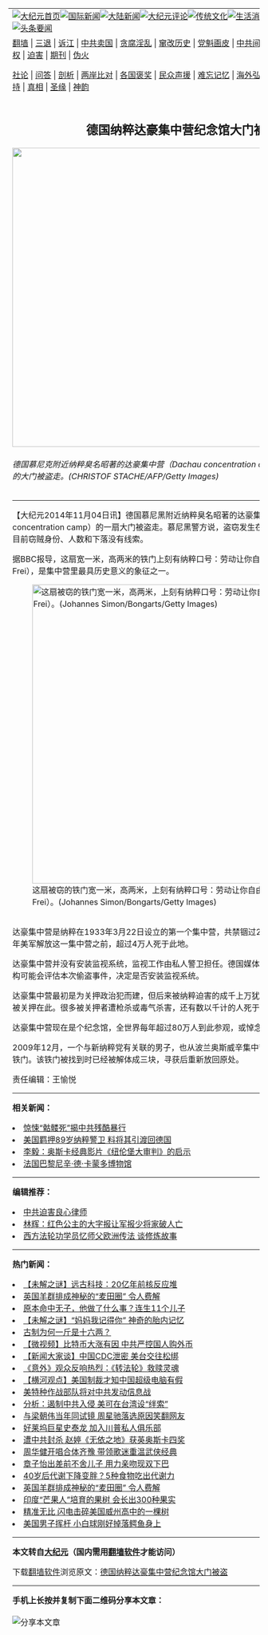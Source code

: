 <a name="1" id="1" target="_blank"></a><span id="1"></span>
<table align=center border="0"><tr><td colspan="2" VALIGN=TOP><a href="https://github.com/haatdn3351/djy/blob/master/gb/nf1351518.md#1"><img src="https://raw.githubusercontent.com/haatdn3351/www/master/t/djy/1.jpg" title="大纪元首页" alt="大纪元首页"></a><a href="https://github.com/haatdn3351/djy/blob/master/gb/n24hr.md#1"><img src="https://raw.githubusercontent.com/haatdn3351/www/master/t/djy/3.jpg" title="国际新闻" alt="国际新闻"></a><a href="https://github.com/haatdn3351/djy/blob/master/gb/nsc413.md#1"><img src="https://raw.githubusercontent.com/haatdn3351/www/master/t/djy/4.jpg" title="大陆新闻" alt="大陆新闻"></a><a href="https://github.com/haatdn3351/djy/blob/master/gb/news392.md#1"><img src="https://raw.githubusercontent.com/haatdn3351/www/master/t/djy/5.jpg" title="大纪元评论" alt="大纪元评论"></a><a href="https://github.com/haatdn3351/djy/blob/master/gb/news2007.md#1"><img src="https://raw.githubusercontent.com/haatdn3351/www/master/t/djy/6.jpg" title="传统文化" alt="传统文化"></a><a href="https://github.com/haatdn3351/djy/blob/master/gb/news2008.md#1"><img src="https://raw.githubusercontent.com/haatdn3351/www/master/t/djy/7.jpg" title="生活消费" alt="生活消费"></a><a href="https://github.com/haatdn3351/djy/blob/master/gb/ncyule.md#1"><img src="https://raw.githubusercontent.com/haatdn3351/www/master/t/djy/8.jpg" title="娱乐休闲" alt="娱乐休闲"></a><a href="https://github.com/haatdn3351/djy/blob/master/gb/nsc1002.md#1"><img src="https://raw.githubusercontent.com/haatdn3351/www/master/t/djy/9.jpg" title="健康" alt="健康"></a><a href="https://github.com/haatdn3351/djy/blob/master/gb/nf6092.md#1"><img src="https://raw.githubusercontent.com/haatdn3351/www/master/t/djy/10a.jpg" title="独家" alt="独家"></a><a href="https://github.com/haatdn3351/djy/blob/master/gb/nf4514.md#1"><img src="https://raw.githubusercontent.com/haatdn3351/www/master/t/djy/12a.jpg" title="头条要闻" alt="头条要闻"></a></td></tr>
<tr><td colspan="2" VALIGN=TOP><a target="_blank" href="https://github.com/haatdn3351/www/blob/master/README.md?zsrh#1">翻墙</a> | <a target="_blank" href="https://github.com/haatdn3351/djy/blob/master/gb/nf5657.md#1">三退</a> | <a target="_blank" href="https://github.com/haatdn3351/djy/blob/master/gb/nf6124.md#1">诉江</a> | <a target="_blank" href="https://github.com/haatdn3351/djy/blob/master/gb/nf1176117.md#1">中共卖国</a> | <a target="_blank" href="https://github.com/haatdn3351/djy/blob/master/gb/nf5773.md#1">贪腐淫乱</a> | <a target="_blank" href="https://github.com/haatdn3351/djy/blob/master/gb/nf1176115.md#1">窜改历史</a> | <a target="_blank" href="https://github.com/haatdn3351/djy/blob/master/gb/nf1176107.md#1">党魁画皮</a> | <a target="_blank" href="https://github.com/haatdn3351/djy/blob/master/gb/nf1320400.md#1">中共间谍</a> | <a target="_blank" href="https://github.com/haatdn3351/djy/blob/master/gb/nf1176114.md#1">破坏传统</a> | <a target="_blank" href="https://github.com/haatdn3351/ntdtv/blob/master/gb/prog447_1.md#1">恶贯满盈</a> | <a target="_blank" href="https://github.com/haatdn3351/djy/blob/master/gb/ncid278.md#1">人权</a> | <a target="_blank" href="https://github.com/haatdn3351/djy/blob/master/gb/nf1176111.md#1">迫害</a> | <a target="_blank" href="https://gitlab.com/szzdlab/mh-qikan/blob/master/README.md#1">期刊</a> | <a target="_blank" href="https://github.com/haatdn3351/djy/blob/master/gb/nf5562.md#1">伪火</a></p><p><a target="_blank" href="https://github.com/haatdn3351/djy/blob/master/gb/9p.md#1">社论</a> | <a target="_blank" href="https://github.com/haatdn3351/djy/blob/master/gb/nf4378.md#1">问答</a> | <a target="_blank" href="https://github.com/haatdn3351/djy/blob/master/gb/nf5792.md#1">剖析</a> | <a target="_blank" href="https://github.com/haatdn3351/djy/blob/master/gb/nf5735.md#1">两岸比对</a> | <a target="_blank" href="https://github.com/haatdn3351/djy/blob/master/gb/nf6119.md#1">各国褒奖</a> | <a target="_blank" href="https://github.com/haatdn3351/djy/blob/master/gb/nf6120.md#1">民众声援</a> | <a target="_blank" href="https://github.com/haatdn3351/djy/blob/master/gb/nf1188594.md#1">难忘记忆</a> | <a target="_blank" href="https://github.com/haatdn3351/djy/blob/master/gb/nf3180.md#1">海外弘传</a> | <a target="_blank" href="https://github.com/haatdn3351/djy/blob/master/gb/nf5410.md#1">万人上访</a> | <a target="_blank" href="https://github.com/haatdn3351/www/blob/master/README.md?zsrh#1">平台首页</a> | <a target="_blank" href="https://github.com/haatdn3351/djy/blob/master/gb/nf4386.md#1">支持</a> | <a target="_blank" href="https://github.com/haatdn3351/djy/blob/master/gb/nf4389.md#1">真相</a> | <a target="_blank" href="https://github.com/haatdn3351/djy/blob/master/gb/nf5790.md#1">圣缘</a> | <a target="_blank" href="https://github.com/haatdn3351/djy/blob/master/gb/nf4786.md#1">神韵</a></td></tr>
<tr><td VALIGN=TOP width="626"><h2 align=center>德国纳粹达豪集中营纪念馆大门被盗</h2>
<img width="600" src="https://i.epochtimes.com/assets/uploads/2014/11/1411032040302357-600x400.jpg" />
<h6>德国慕尼克附近纳粹臭名昭著的达豪集中营（Dachau concentration camp）的一扇有历史意义的大门被盗走。(CHRISTOF STACHE/AFP/Getty Images)
</h6>
<hr>
	<p>【大纪元2014年11月04日讯】德国慕尼黑附近<ahref="https://github.com/haatdn3351/djy/blob/master/gb/tag/%E7%BA%B3%E7%B2%B9.md#1">纳粹</a>臭名昭著的达豪集中营（Dachau concentration camp）的一扇大门被盗走。慕尼黑警方说，盗窃发生在11月2日（周日）夜间，目前窃贼身份、人数和下落没有线索。</p>
<p>据BBC报导，这扇宽一米，高两米的铁门上刻有<ahref="https://github.com/haatdn3351/djy/blob/master/gb/tag/%E7%BA%B3%E7%B2%B9.md#1">纳粹</a>口号：劳动让你自由（Arbeit Macht Frei），是集中营里最具历史意义的象征之一。<br />
	<figure id="attachment_5801604" aria-describedby="caption-attachment-5801604" style="width: 600px" class="wp-caption aligncenter"><ahref=" https://i.epochtimes.com/assets/uploads/2014/11/1411032038182357-600x400.jpg" target="_blank" rel="noreferrer noopener"> <img src="https://i.epochtimes.com/assets/uploads/2014/11/1411032038182357-600x400.jpg" alt="这扇被窃的铁门宽一米，高两米，上刻有纳粹口号：劳动让你自由（Arbeit Macht Frei）。(Johannes Simon/Bongarts/Getty Images)" title="这扇被窃的铁门宽一米，高两米，上刻有纳粹口号：劳动让你自由（Arbeit Macht Frei）。(Johannes Simon/Bongarts/Getty Images)" width="600" b="400"
	class="size-large wp-image-5801604" /></a><figcaption id="caption-attachment-5801604" class="wp-caption-text">这扇被窃的铁门宽一米，高两米，上刻有纳粹口号：劳动让你自由（Arbeit Macht Frei）。(Johannes Simon/Bongarts/Getty Images)</figcaption></figure><br />达豪集中营是纳粹在1933年3月22日设立的第一个集中营，共禁锢过20万6千名犹太人，1945年美军解放这一集中营之前，超过4万人死于此地。</p>
<p>达豪集中营并没有安装监视系统，监视工作由私人警卫担任。德国媒体报导说，集中营的管理机构可能会评估本次偷盗事件，决定是否安装监视系统。</p>
<p>达豪集中营最初是为关押政治犯而建，但后来被纳粹迫害的成千上万犹太人、外国人和其他人都被关押在此。很多被关押者遭枪杀或毒气杀害，还有数以千计的人死于疾病和劳累过度。</p>
<p>达豪集中营现在是个纪念馆，全世界每年超过80万人到此参观，或悼念纳粹政权的受害者。</p>
<p>2009年12月，一个与新纳粹党有关联的男子，也从波兰奥斯威辛集中营偷走了刻有同样口号的铁门。该铁门被找到时已经被解体成三块，寻获后重新放回原处。</p>
<p>责任编辑：王愉悦</p>
<p>
	
<hr>


<strong>相关新闻：</strong>
<li><a href="https://github.com/haatdn3351/djy/blob/master/gb/14/6/9/n4174495.md#1">惊悚“骷髅死”揭中共残酷暴行</a></li>
<li><a href="https://github.com/haatdn3351/djy/blob/master/gb/14/6/20/n4182249.md#1">美国羁押89岁纳粹警卫 料将其引渡回德国</a></li>
<li><a href="https://github.com/haatdn3351/djy/blob/master/gb/14/7/4/n4192611.md#1">李毅：奥斯卡经典影片《纽伦堡大审判》的启示</a></li>
<li><a href="https://github.com/haatdn3351/djy/blob/master/gb/14/7/19/n4203970.md#1">法国巴黎尼辛·德·卡蒙多博物馆</a></li>
<hr>


<strong>编辑推荐：</strong>
<li><a href="https://github.com/haatdn3351/djy/blob/master/gb/9/2/9/n2422991.md?dfh#1" target="_blank">中共迫害良心律师</a></li><li><a href="https://github.com/tsiac2612/djy/blob/master/gb/18/2/3/n10112268.md#1" target="_blank">林辉：红色公主的大字报让军报少将家破人亡</a></li><li><a href="https://github.com/tsiac2612/djy/blob/master/gb/19/6/2/n11295577.md#1" target="_blank">西方法轮功学员忆师父欧洲传法 谈修炼故事</a></li>
<hr>

<strong>热门新闻：</strong>
<li><a href="https://github.com/haatdn3351/djy/blob/master/gb/21/4/8/n12867405.md#1">【未解之谜】远古科技：20亿年前核反应堆</a></li>
<li><a href="https://github.com/haatdn3351/djy/blob/master/gb/21/4/11/n12872178.md#1">英国羊群排成神秘的“麦田圈” 令人费解</a></li>
<li><a href="https://github.com/haatdn3351/djy/blob/master/gb/21/4/5/n12858316.md#1">原本命中无子，他做了什么事？连生11个儿子</a></li>
<li><a href="https://github.com/haatdn3351/djy/blob/master/gb/21/4/6/n12862138.md#1">【未解之谜】“妈妈我记得你” 神奇的胎内记忆</a></li>
<li><a href="https://github.com/haatdn3351/djy/blob/master/gb/21/3/19/n12821511.md#1">古制为何一斤是十六两？</a></li>
<li><a href="https://github.com/haatdn3351/djy/blob/master/gb/21/4/12/n12874883.md#1">【微视频】比特币大涨有因 中共严控国人购外币</a></li>
<li><a href="https://github.com/haatdn3351/djy/blob/master/gb/21/4/9/n12870083.md#1">【新闻大家谈】中国CDC泄密 美台交往松绑</a></li>
<li><a href="https://github.com/haatdn3351/djy/blob/master/gb/21/4/13/n12876033.md#1">《意外》观众反响热烈：《转法轮》救赎灵魂</a></li>
<li><a href="https://github.com/haatdn3351/djy/blob/master/gb/21/4/11/n12871868.md#1">【横河观点】美国制裁才知中国超级电脑有假</a></li>
<li><a href="https://github.com/haatdn3351/djy/blob/master/gb/21/4/10/n12870566.md#1">美特种作战部队将对中共发动信息战</a></li>
<li><a href="https://github.com/haatdn3351/djy/blob/master/gb/21/3/31/n12847306.md#1">分析：遏制中共入侵 美可在台湾设“绊索”</a></li>
<li><a href="https://github.com/haatdn3351/djy/blob/master/gb/21/4/11/n12872829.md#1">与梁朝伟当年同试镜 周星驰落选原因笑翻网友</a></li>
<li><a href="https://github.com/haatdn3351/djy/blob/master/gb/21/4/11/n12873058.md#1">好莱坞巨星史泰龙 加入川普私人俱乐部</a></li>
<li><a href="https://github.com/haatdn3351/djy/blob/master/gb/21/4/12/n12875411.md#1">遭中共封杀 赵婷《无依之地》获英奥斯卡四奖</a></li>
<li><a href="https://github.com/haatdn3351/djy/blob/master/gb/21/4/11/n12872163.md#1">周华健开唱合体齐豫 带领歌迷重温武侠经典</a></li>
<li><a href="https://github.com/haatdn3351/djy/blob/master/gb/21/4/12/n12875512.md#1">章子怡出差前不舍儿子 用力亲吻现双下巴</a></li>
<li><a href="https://github.com/haatdn3351/djy/blob/master/gb/21/4/10/n12871349.md#1">40岁后代谢下降变胖？5种食物吃出代谢力</a></li>
<li><a href="https://github.com/haatdn3351/djy/blob/master/gb/21/4/11/n12872178.md#1">英国羊群排成神秘的“麦田圈” 令人费解</a></li>
<li><a href="https://github.com/haatdn3351/djy/blob/master/gb/21/4/12/n12874099.md#1">印度“芒果人”培育的果树 会长出300种果实</a></li>
<li><a href="https://github.com/haatdn3351/djy/blob/master/gb/21/4/11/n12872118.md#1">精准无比 闪电击碎美国威州高中的一棵树</a></li>
<li><a href="https://github.com/haatdn3351/djy/blob/master/gb/21/4/12/n12873740.md#1">美国男子挥杆 小白球刚好掉落鳄鱼身上</a></li>
<hr>

<strong>本文转自<a href="https://www.epochtimes.com">大纪元</a>（国内需用<a href="https://github.com/haatdn3351/www/blob/master/README.md#8">翻墙软件</a>才能访问）</strong><p>下载<a href="https://github.com/haatdn3351/www/blob/master/README.md#8">翻墙软件</a>浏览原文：<a href="https://www.epochtimes.com/gb/14/11/4/n4287643.htm">德国纳粹达豪集中营纪念馆大门被盗</a></p><hr>

<strong>手机上长按并复制下面二维码分享本文章：</strong><br><br><img src="https://chart.apis.google.com/chart?cht=qr&chs=240x240&choe=UTF-8&chld=M|2&chl=https://github.com/haatdn3351/djy/blob/master/gb/14/11/4/n4287643.md%231" title="分享本文章"></td><td VALIGN=TOP><a href="https://github.com/haatdn3351/djy/blob/master/gb/16/1/21/n4622075.md?dfh#1" target="_blank"><img src="https://raw.githubusercontent.com/haatdn3351/djy/master/gb/300/wei-f1.jpg" title="中共的伪火骗局"  alt="中共的伪火骗局"></a><br><a href="https://github.com/haatdn3351/www/blob/master/README.md?dfh#9" target="_blank"><img src="https://raw.githubusercontent.com/haatdn3351/djy/master/gb/300/yong-h.jpg" title="永恒的见证"  alt="永恒的见证"></a><br><a href="https://github.com/haatdn3351/djy/blob/master/gb/13/9/29/n3974789.md?dfh#1" target="_blank"><img src="https://raw.githubusercontent.com/haatdn3351/djy/master/gb/300/shang-lnz.jpg" title="善良女子被中共投男牢"  alt="善良女子被中共投男牢"></a><br><a href="https://github.com/haatdn3351/djy/blob/master/gb/16/3/16/n4663449.md?dfh#1" target="_blank"><img src="https://raw.githubusercontent.com/haatdn3351/djy/master/gb/300/huo-z3.jpg" title="警卫目击活摘器官"  alt="警卫目击活摘器官"></a><br><a href="https://github.com/haatdn3351/djy/blob/master/gb/16/8/7/n8177641.md?dfh#1" target="_blank"><img src="https://raw.githubusercontent.com/haatdn3351/djy/master/gb/300/huo-z4.jpg" title="证人描述活摘恐怖"  alt="证人描述活摘恐怖"></a><br><a href="https://github.com/haatdn3351/djy/blob/master/gb/10/4/19/n2881569.md?dfh#1" target="_blank"><img src="https://raw.githubusercontent.com/haatdn3351/djy/master/gb/300/huo-z1.jpg" title="揭开活摘器官黑幕"  alt="揭开活摘器官黑幕"></a><br><a href="https://github.com/haatdn3351/djy/blob/master/gb/10/11/7/n3077476.md?dfh#1" target="_blank"><img src="https://raw.githubusercontent.com/haatdn3351/djy/master/gb/300/ma-ks.jpg" title="马克思的成魔之路"  alt="马克思的成魔之路"></a><br><a href="https://github.com/haatdn3351/djy/blob/master/gb/14/6/9/n4173977.md?dfh#1" target="_blank"><img src="https://raw.githubusercontent.com/haatdn3351/djy/master/gb/300/chang-zs.jpg" title="藏字石 蕴天机"  alt="藏字石 蕴天机"></a><br><a href="https://github.com/haatdn3351/djy/blob/master/gb/18/5/10/n10381511.md?dfh#1" target="_blank"><img src="https://raw.githubusercontent.com/haatdn3351/djy/master/gb/300/st1.jpg" title="关注三亿人三退"  alt="关注三亿人三退"></a><br><a href="https://github.com/haatdn3351/djy/blob/master/gb/18/3/21/n10237682.md?dfh#1" target="_blank"><img src="https://raw.githubusercontent.com/haatdn3351/djy/master/gb/300/jie-t.jpg" title="解体中共复兴中华"  alt="解体中共复兴中华"></a><br><a href="https://github.com/haatdn3351/djy/blob/master/gb/9/2/9/n2422991.md?dfh#1" target="_blank"><img src="https://raw.githubusercontent.com/haatdn3351/djy/master/gb/300/gao-zs.jpg" title="中共迫害良心律师"  alt="中共迫害良心律师"></a><br><a href="https://github.com/haatdn3351/djy/blob/master/gb/18/12/9/n10900044.md?dfh#1" target="_blank"><img src="https://raw.githubusercontent.com/haatdn3351/djy/master/gb/300/sj1.jpg" title="三百多万人举报江泽民"  alt="三百多万人举报江泽民"></a><br><a href="https://github.com/haatdn3351/djy/blob/master/gb/18/8/28/n10672014.md?dfh#1" target="_blank"><img src="https://raw.githubusercontent.com/haatdn3351/djy/master/gb/300/sj2.jpg" title="这些官员为何起诉江泽民"  alt="这些官员为何起诉江泽民"></a><br><a href="https://github.com/haatdn3351/djy/blob/master/gb/8/12/18/n2367165.md?dfh#1" target="_blank"><img src="https://raw.githubusercontent.com/haatdn3351/djy/master/gb/300/liangan.jpg" title="海峡两岸的强烈对比"  alt="海峡两岸的强烈对比"></a><br><a href="https://github.com/haatdn3351/djy/blob/master/gb/15/12/10/n4593139.md?dfh#1" target="_blank"><img src="https://raw.githubusercontent.com/haatdn3351/djy/master/gb/300/jia-ndzl.jpg" title="加拿大总理的贺信"  alt="加拿大总理的贺信"></a><br><a href="https://github.com/haatdn3351/djy/blob/master/gb/11/6/17/n3289382.md?dfh#1" target="_blank"><img src="https://raw.githubusercontent.com/haatdn3351/djy/master/gb/300/xiao-wd.jpg" title="探寻真相兼听则明"  alt="探寻真相兼听则明"></a><br><a href="https://github.com/haatdn3351/djy/blob/master/gb/18/10/27/n10812623.md?dfh#1" target="_blank"><img src="https://raw.githubusercontent.com/haatdn3351/djy/master/gb/300/yindu.jpg" title="印度媒体报道东方"  alt="印度媒体报道东方"></a><br><a href="https://github.com/haatdn3351/djy/blob/master/gb/18/6/9/n10469652.md?dfh#1" target="_blank"><img src="https://raw.githubusercontent.com/haatdn3351/djy/master/gb/300/xie-j.jpg" title="不一样的海外校园"  alt="不一样的海外校园"></a><br><a href="https://github.com/haatdn3351/djy/blob/master/gb/7/4/5/n1669415.md?dfh#1" target="_blank"><img src="https://raw.githubusercontent.com/haatdn3351/djy/master/gb/300/li-up.jpg" title="从大师到徒弟的传奇"  alt="从大师到徒弟的传奇"></a><br><a href="https://github.com/haatdn3351/djy/blob/master/gb/17/5/26/n9191512.md?dfh#1" target="_blank"><img src="https://raw.githubusercontent.com/haatdn3351/djy/master/gb/300/zfl2.jpg" title="亿万人与东方一本奇书"  alt="亿万人与东方一本奇书"></a><br><a href="https://github.com/haatdn3351/djy/blob/master/gb/13/11/27/n4020290.md?dfh#1" target="_blank"><img src="https://raw.githubusercontent.com/haatdn3351/djy/master/gb/300/zhen-h.jpg" title="大陆见不到的震撼场面"  alt="大陆见不到的震撼场面"></a><br><a href="https://github.com/haatdn3351/djy/blob/master/gb/15/7/17/n4482910.md?dfh#1" target="_blank"><img src="https://raw.githubusercontent.com/haatdn3351/djy/master/gb/300/dalu-sk.jpg" title="人心向善 大陆当初盛况"  alt="人心向善 大陆当初盛况"></a><br><a href="https://github.com/haatdn3351/djy/blob/master/gb/19/1/5/n10955468.md?dfh#1" target="_blank"><img src="https://raw.githubusercontent.com/haatdn3351/djy/master/gb/300/zfl1.jpg" title="追寻真理 这书讲什么"  alt="追寻真理 这书讲什么"></a><br><a href="https://github.com/haatdn3351/www/blob/master/README.md?dfh#1" target="_blank"><img src="https://raw.githubusercontent.com/haatdn3351/djy/master/gb/300/fq1.jpg" title="下载免费翻墙软件"  alt="下载免费翻墙软件"></a><br></td></tr></table>
